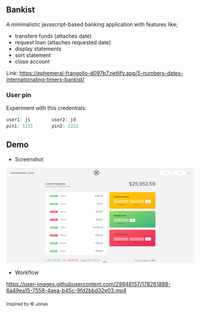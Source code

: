 ## Bankist
A minimalistic javascript-based banking application with features like;
- transfere funds (attaches date)
- request loan (attaches requested date)
- display statements
- sort statement
- close account

Link: https://ephemeral-frangollo-d097b7.netlify.app/5-numbers-dates-internationaling-timers-bankist/
### User pin
Experiment with this credentials:
```js
user1: js        user2: jd
pin1: 1111       pin2: 2222
``` 

## Demo 
* Screenshot <br>
<img src="./assets/banky.png">

* Workflow <br>


https://user-images.githubusercontent.com/29948157/178261888-6a49ea15-7558-4aea-b45c-9fd2bbd32e03.mp4



<sub>Inspired by &copy; Jonas</sub>
